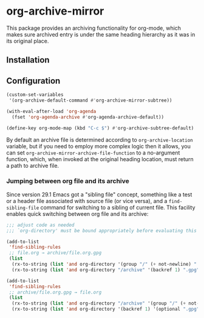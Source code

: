 # org-archive-mirror #

This package provides an archiving functionality for org-mode, which makes sure archived entry is under the same heading hierarchy as it was in its original place.

## Installation ##

## Configuration ##

```lisp
(custom-set-variables
 '(org-archive-default-command #'org-archive-mirror-subtree))

(with-eval-after-load 'org-agenda
  (fset 'org-agenda-archive #'org-agenda-archive-default))

(define-key org-mode-map (kbd "C-c $") #'org-archive-subtree-default)
```

By default an archive file is determined according to `org-archive-location` variable, but if you need to employ more complex logic then it allows, you can set `org-archive-mirror-archive-file-function` to a no-argument function, which, when invoked at the original heading location, must return a path to archive file.

### Jumping between org file and its archive

Since version 29.1 Emacs got a "sibling file" concept, something like a test or a header file associated with source file (or vice versa), and a `find-sibling-file` command for switching to a sibling of current file. This facility enables quick switching between org file and its archive:

```lisp
;;; adjust code as needed
;;; `org-directory' must be bound appropriately before evaluating this

(add-to-list
 'find-sibling-rules
 ;; file.org → archive/file.org.gpg
 (list
  (rx-to-string (list 'and org-directory '(group "/" (+ not-newline) ".org") '(optional ".gpg") 'string-end) 'no-group)
  (rx-to-string (list 'and org-directory "/archive" '(backref 1) ".gpg" 'string-end) 'no-group)))

(add-to-list
 'find-sibling-rules
 ;; archive/file.org.gpg → file.org
 (list
  (rx-to-string (list 'and org-directory "/archive" '(group "/" (+ not-newline) ".org") ".gpg" 'string-end) 'no-group)
  (rx-to-string (list 'and org-directory '(backref 1) '(optional ".gpg") 'string-end) 'no-group))))
```
